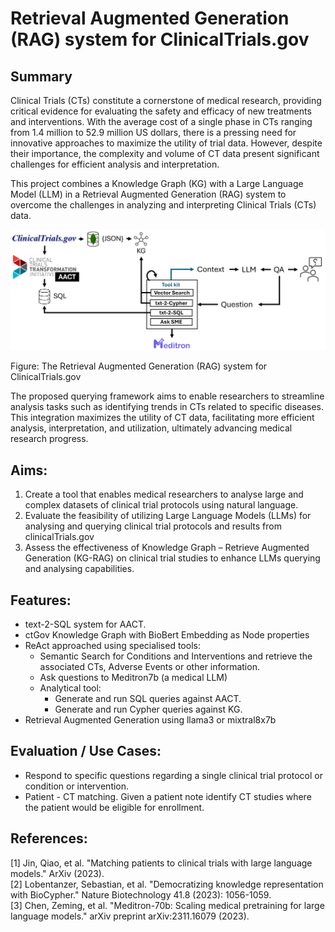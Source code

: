 # Retrieval Augmented Generation (RAG) system for ClinicalTrials.gov

## Summary
Clinical Trials (CTs) constitute a cornerstone of medical research, providing critical evidence for evaluating the safety and efficacy of new treatments and interventions. With the average cost of a single phase in CTs ranging from 1.4 million to 52.9 million US dollars, there is a pressing need for innovative approaches to maximize the utility of trial data. However, despite their importance, the complexity and volume of CT data present significant challenges for efficient analysis and interpretation.

This project combines a Knowledge Graph (KG) with a Large Language Model (LLM) in a Retrieval Augmented Generation (RAG) system to overcome the challenges in analyzing and interpreting Clinical Trials (CTs) data.

![RAG System](./figures/solution_architecture_diagram_v3.png)

Figure: The Retrieval Augmented Generation (RAG) system for ClinicalTrials.gov

The proposed querying framework aims to enable researchers to streamline analysis tasks such as identifying trends in CTs related to specific diseases. This integration maximizes the utility of CT data, facilitating more efficient analysis, interpretation, and utilization, ultimately advancing medical research progress.

## Aims:
1.	Create a tool that enables medical researchers to analyse large and complex datasets of clinical trial protocols using natural language. 
2.	Evaluate the feasibility of utilizing Large Language Models (LLMs) for analysing and querying clinical trial protocols and results from clinicalTrials.gov
3.	Assess the effectiveness of Knowledge Graph – Retrieve Augmented Generation (KG-RAG)  on clinical trial studies to enhance LLMs querying and analysing capabilities.

## Features:
- text-2-SQL system for AACT.
- ctGov Knowledge Graph with BioBert Embedding as Node properties
- ReAct approached using specialised tools:
  - Semantic Search for Conditions and Interventions and retrieve the associated CTs, Adverse Events or other information.
  - Ask questions to Meditron7b (a medical LLM)
  - Analytical tool:
    - Generate and run SQL queries against AACT.
    - Generate and run Cypher queries against KG.  
- Retrieval Augmented Generation using llama3 or mixtral8x7b

## Evaluation / Use Cases:
- Respond to specific questions regarding a single clinical trial protocol or condition or intervention.
- Patient - CT matching. Given a patient note identify CT studies where the patient would be eligible for enrollment.

## References:
[1] Jin, Qiao, et al. "Matching patients to clinical trials with large language models." ArXiv (2023).\
[2] Lobentanzer, Sebastian, et al. "Democratizing knowledge representation with BioCypher." Nature Biotechnology 41.8 (2023): 1056-1059.\
[3] Chen, Zeming, et al. "Meditron-70b: Scaling medical pretraining for large language models." arXiv preprint arXiv:2311.16079 (2023).
